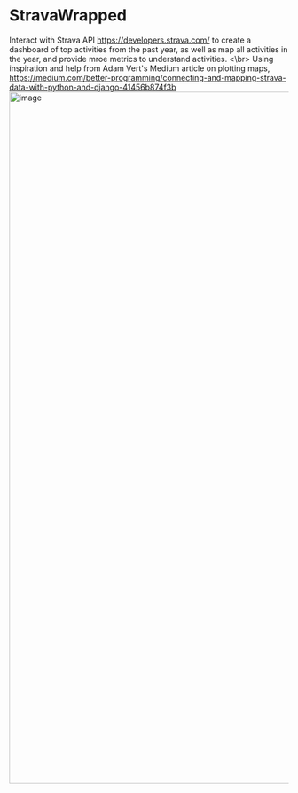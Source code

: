 # StravaWrapped
Interact with Strava API https://developers.strava.com/ to create a dashboard of top activities from the past year, as well as map all activities in the year, and provide mroe metrics to understand activities. <\br>
Using inspiration and help from Adam Vert's Medium article on plotting maps, https://medium.com/better-programming/connecting-and-mapping-strava-data-with-python-and-django-41456b874f3b 
<img width="1248" alt="image" src="https://user-images.githubusercontent.com/111996917/211429373-fb00dae4-3556-4310-ab63-8815e1df77ed.png">
